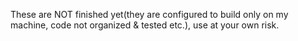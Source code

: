 These are NOT finished yet(they are configured to build only on my machine, code not organized & tested etc.), use at your own risk.